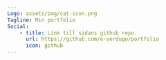 ```yaml
---
Logo: assets/img/cat-icon.png
Tagline: Min portfolio
Social:
    - title: Link till sidans github repo.
      url: https://github.com/e-verdugo/portfolio
      icon: github
---
```

